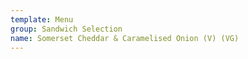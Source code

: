 ```yaml
---
template: Menu
group: Sandwich Selection
name: Somerset Cheddar & Caramelised Onion (V) (VG)
---
```

